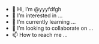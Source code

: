 - 👋 Hi, I’m @yyyfdfgh
- 👀 I’m interested in ...
- 🌱 I’m currently learning ...
- 💞️ I’m looking to collaborate on ...
- 📫 How to reach me ...

<!---
yyyfdfgh/yyyfdfgh is a ✨ special ✨ repository because its `README.md` (this file) appears on your GitHub profile.
You can click the Preview link to take a look at your changes.
--->
